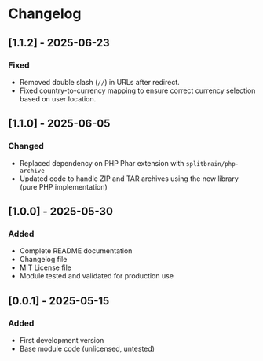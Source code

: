 # Changelog

## [1.1.2] - 2025-06-23
### Fixed
- Removed double slash (`//`) in URLs after redirect.
- Fixed country-to-currency mapping to ensure correct currency selection based on user location.

## [1.1.0] - 2025-06-05
### Changed
- Replaced dependency on PHP Phar extension with `splitbrain/php-archive`
- Updated code to handle ZIP and TAR archives using the new library (pure PHP implementation)

## [1.0.0] - 2025-05-30
### Added
- Complete README documentation
- Changelog file
- MIT License file
- Module tested and validated for production use

## [0.0.1] - 2025-05-15
### Added
- First development version
- Base module code (unlicensed, untested)
